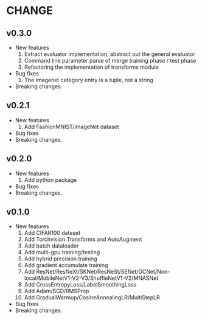 
# CHANGE

## v0.3.0

* New features
    1. Extract evaluator implementation, abstract out the general evaluator
    2. Command line parameter parse of merge training phase / test phase
    3. Refactoring the implementation of transforms module
* Bug fixes
    1. The Imagenet category entry is a tuple, not a string
* Breaking changes.

## v0.2.1

* New features
    1. Add FashionMNIST/ImageNet dataset
* Bug fixes
* Breaking changes.

## v0.2.0

* New features
    1. Add python package
* Bug fixes
* Breaking changes.

## v0.1.0

* New features
    1. Add CIFAR100 dataset
    2. Add Torchvision Transforms and AutoAugment
    3. Add batch dataloader
    4. Add multi-gpu training/testing
    5. Add hybrid precision training
    6. Add gradient accumulate training
    7. Add ResNet/ResNeXt/SKNet/ResNeSt/SENet/GCNet/Non-local/MobileNetV1-V2-V3/ShuffleNetV1-V2/MNASNet
    8. Add CrossEntropyLoss/LabelSmoothingLoss
    9. Add Adam/SGD/RMSProp
    10. Add GradualWarmup/CosineAnnealingLR/MultiStepLR
* Bug fixes
* Breaking changes.
